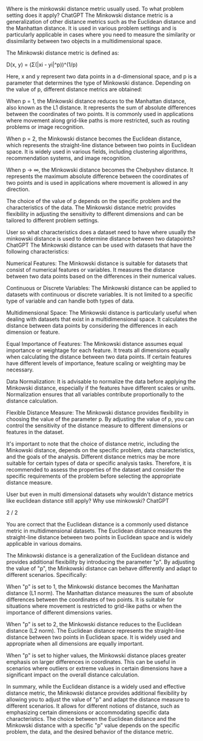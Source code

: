 Where is the minkowski distance metric usually used. To what problem setting does it apply?
ChatGPT
The Minkowski distance metric is a generalization of other distance metrics such as the Euclidean distance and the Manhattan distance. It is used in various problem settings and is particularly applicable in cases where you need to measure the similarity or dissimilarity between two objects in a multidimensional space.

The Minkowski distance metric is defined as:

D(x, y) = (Σ(|xi - yi|^p))^(1/p)

Here, x and y represent two data points in a d-dimensional space, and p is a parameter that determines the type of Minkowski distance. Depending on the value of p, different distance metrics are obtained:

When p = 1, the Minkowski distance reduces to the Manhattan distance, also known as the L1 distance. It represents the sum of absolute differences between the coordinates of two points. It is commonly used in applications where movement along grid-like paths is more restricted, such as routing problems or image recognition.

When p = 2, the Minkowski distance becomes the Euclidean distance, which represents the straight-line distance between two points in Euclidean space. It is widely used in various fields, including clustering algorithms, recommendation systems, and image recognition.

When p -> ∞, the Minkowski distance becomes the Chebyshev distance. It represents the maximum absolute difference between the coordinates of two points and is used in applications where movement is allowed in any direction.

The choice of the value of p depends on the specific problem and the characteristics of the data. The Minkowski distance metric provides flexibility in adjusting the sensitivity to different dimensions and can be tailored to different problem settings.





User
so what characteristics does a dataset need to have where usually the minkowski distance is used to determine distance between two datapoints?
ChatGPT
The Minkowski distance can be used with datasets that have the following characteristics:

Numerical Features: The Minkowski distance is suitable for datasets that consist of numerical features or variables. It measures the distance between two data points based on the differences in their numerical values.

Continuous or Discrete Variables: The Minkowski distance can be applied to datasets with continuous or discrete variables. It is not limited to a specific type of variable and can handle both types of data.

Multidimensional Space: The Minkowski distance is particularly useful when dealing with datasets that exist in a multidimensional space. It calculates the distance between data points by considering the differences in each dimension or feature.

Equal Importance of Features: The Minkowski distance assumes equal importance or weightage for each feature. It treats all dimensions equally when calculating the distance between two data points. If certain features have different levels of importance, feature scaling or weighting may be necessary.

Data Normalization: It is advisable to normalize the data before applying the Minkowski distance, especially if the features have different scales or units. Normalization ensures that all variables contribute proportionally to the distance calculation.

Flexible Distance Measure: The Minkowski distance provides flexibility in choosing the value of the parameter p. By adjusting the value of p, you can control the sensitivity of the distance measure to different dimensions or features in the dataset.

It's important to note that the choice of distance metric, including the Minkowski distance, depends on the specific problem, data characteristics, and the goals of the analysis. Different distance metrics may be more suitable for certain types of data or specific analysis tasks. Therefore, it is recommended to assess the properties of the dataset and consider the specific requirements of the problem before selecting the appropriate distance measure.





User
but even in multi dimensional datasets why wouldn't distance metrics like euclidean distance still apply? Why use minkowski?
ChatGPT

2 / 2

You are correct that the Euclidean distance is a commonly used distance metric in multidimensional datasets. The Euclidean distance measures the straight-line distance between two points in Euclidean space and is widely applicable in various domains.

The Minkowski distance is a generalization of the Euclidean distance and provides additional flexibility by introducing the parameter "p". By adjusting the value of "p", the Minkowski distance can behave differently and adapt to different scenarios. Specifically:

When "p" is set to 1, the Minkowski distance becomes the Manhattan distance (L1 norm). The Manhattan distance measures the sum of absolute differences between the coordinates of two points. It is suitable for situations where movement is restricted to grid-like paths or when the importance of different dimensions varies.

When "p" is set to 2, the Minkowski distance reduces to the Euclidean distance (L2 norm). The Euclidean distance represents the straight-line distance between two points in Euclidean space. It is widely used and appropriate when all dimensions are equally important.

When "p" is set to higher values, the Minkowski distance places greater emphasis on larger differences in coordinates. This can be useful in scenarios where outliers or extreme values in certain dimensions have a significant impact on the overall distance calculation.

In summary, while the Euclidean distance is a widely used and effective distance metric, the Minkowski distance provides additional flexibility by allowing you to adjust the value of "p" and adapt the distance measure to different scenarios. It allows for different notions of distance, such as emphasizing certain dimensions or accommodating specific data characteristics. The choice between the Euclidean distance and the Minkowski distance with a specific "p" value depends on the specific problem, the data, and the desired behavior of the distance metric.